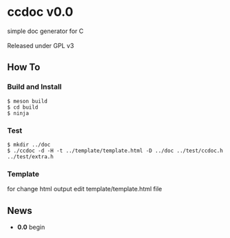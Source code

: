 # ccdoc v0.0
simple doc generator for C</br>
</br>
Released under GPL v3</br>

## How To

### Build and Install
```
$ meson build
$ cd build
$ ninja
```

### Test
```
$ mkdir ../doc
$ ./ccdoc -d -H -t ../template/template.html -D ../doc ../test/ccdoc.h ../test/extra.h
```

### Template
for change html output edit template/template.html file</br>

## News
* **0.0**  begin

